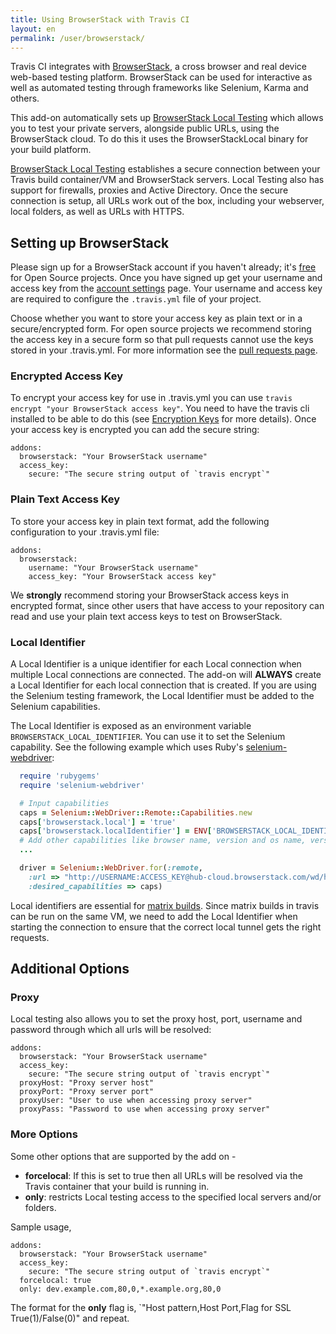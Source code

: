 ```yaml
---
title: Using BrowserStack with Travis CI
layout: en
permalink: /user/browserstack/
---
```

Travis CI integrates with [BrowserStack](https://www.browserstack.com), a cross browser and real device
web-based testing platform. BrowserStack can be used for interactive as well as automated testing through frameworks
like Selenium, Karma and others.

This add-on automatically sets up [BrowserStack Local Testing][local-testing] which allows you to test your private servers, alongside public
URLs, using the BrowserStack cloud. To do this it uses the BrowserStackLocal binary for your build platform.

[BrowserStack Local Testing][local-testing] establishes a secure connection between your Travis build container/VM
and BrowserStack servers. Local Testing also has support for firewalls, proxies and Active Directory.
Once the secure connection is setup, all URLs work out of the box, including your webserver, local folders, as well as
URLs with HTTPS.

[local-testing]: https://www.browserstack.com/local-testing
[open-source-browserstack]: https://www.browserstack.com/pricing
[account-settings]: https://www.browserstack.com/accounts/settings
[encryption-keys]: http://docs.travis-ci.com/user/encryption-keys/
[browserstack-ruby-bindings]: https://www.browserstack.com/automate/ruby
[travis-matrix-builds]: https://docs.travis-ci.com/user/customizing-the-build/#Build-Matrix

## Setting up BrowserStack

Please sign up for a BrowserStack account if you haven't already; it's
[free][open-source-browserstack] for Open Source projects. Once you have signed up get your username and access key from
the  [account settings][account-settings] page. Your username and access key are required to configure the `.travis.yml`
file of your project.  

Choose whether you want to store your access key as plain text or in a secure/encrypted form. For open source projects we recommend
storing the access key in a secure form so that pull requests cannot use the keys stored in your .travis.yml.
For more information see the [pull requests page](http://docs.travis-ci.com/user/pull-requests/#Security-Restrictions-when-testing-Pull-Requests).

### Encrypted Access Key

To encrypt your access key for use in .travis.yml you can use `travis encrypt "your BrowserStack access key"`.
You need to have the travis cli installed to be able to do this (see [Encryption Keys][encryption-keys] for more details).
Once your access key is encrypted you can add the secure string:

    addons:
      browserstack: "Your BrowserStack username"
      access_key:
        secure: "The secure string output of `travis encrypt`"


### Plain Text Access Key

To store your access key in plain text format, add the following configuration to your .travis.yml file:

    addons:
      browserstack:
        username: "Your BrowserStack username"
        access_key: "Your BrowserStack access key"

We **strongly** recommend storing your BrowserStack access keys in encrypted format, since other users that have access to your repository
can read and use your plain text access keys to test on BrowserStack.

### Local Identifier

A Local Identifier is a unique identifier for each Local connection when multiple Local connections are connected.
The add-on will **ALWAYS** create a Local Identifier for each local connection that is created. If you are using the Selenium
testing framework, the Local Identifier must be added to the Selenium capabilities.

The Local Identifier is exposed as an environment variable `BROWSERSTACK_LOCAL_IDENTIFIER`. You can use it to set
the Selenium capability. See the following example which uses Ruby's [selenium-webdriver][browserstack-ruby-bindings]:

```ruby
  require 'rubygems'
  require 'selenium-webdriver'

  # Input capabilities
  caps = Selenium::WebDriver::Remote::Capabilities.new
  caps['browserstack.local'] = 'true'
  caps['browserstack.localIdentifier'] = ENV['BROWSERSTACK_LOCAL_IDENTIFIER']
  # Add other capabilities like browser name, version and os name, version
  ...

  driver = Selenium::WebDriver.for(:remote,
    :url => "http://USERNAME:ACCESS_KEY@hub-cloud.browserstack.com/wd/hub",
    :desired_capabilities => caps)
```

Local identifiers are essential for [matrix builds][travis-matrix-builds]. Since matrix builds in travis can be run on
the same VM, we need to add the Local Identifier when starting the connection to ensure that the correct local tunnel
gets the right requests.  

## Additional Options

### Proxy

Local testing also allows you to set the proxy host, port, username and password
through which all urls will be resolved:

    addons:
      browserstack: "Your BrowserStack username"
      access_key:
        secure: "The secure string output of `travis encrypt`"
      proxyHost: "Proxy server host"
      proxyPort: "Proxy server port"
      proxyUser: "User to use when accessing proxy server"
      proxyPass: "Password to use when accessing proxy server"


### More Options

Some other options that are supported by the add on -
  * **forcelocal**: If this is set to true then all URLs will be resolved via the Travis container that your build is running in.
  * **only**: restricts Local testing access to the specified local servers and/or folders.

Sample usage,

    addons:
      browserstack: "Your BrowserStack username"
      access_key:
        secure: "The secure string output of `travis encrypt`"
      forcelocal: true
      only: dev.example.com,80,0,*.example.org,80,0

The format for the **only** flag is, `"Host pattern,Host Port,Flag for SSL True(1)/False(0)" and repeat.
